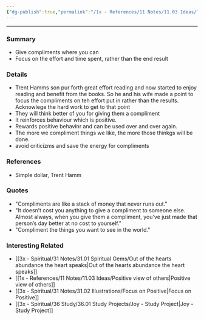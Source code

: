 ```yaml
---
{"dg-publish":true,"permalink":"/1x - References/11 Notes/11.03 Ideas/The value of compliments/","title":"The value of compliments","created":"2022-11-10T20:58:07.000+03:00","updated":"2024-02-14T20:18:21.950+03:00"}
---
```


---

### Summary
- Give compliments where you can
- Focus on the effort and time spent, rather than the end result

### Details
- Trent Hamms son pur forth great effort reading and now started to enjoy reading and benefit from the books. So he and his wife made a point to focus the compliments on teh effort put in rather than the results. Acknowlege the hard work to get to that point
- They will think better of you for giving them a compliment
- It reinforces behaviour which is positive.
- Rewards positive behavinr and can be used over and over again.
- The more we compliment things we like, the more those thinkgs will be done.
- avoid criticizms and save the energy for compliments

### References
- Simple dollar, Trent Hamm

### Quotes
- "Compliments are like a stack of money that never runs out."
- "It doesn’t cost you anything to give a compliment to someone else. Almost always, when you give them a compliment, you’ve just made that person’s day better at no cost to yourself."
- "Compliment the things you want to see in the world."

### Interesting Related
- [[3x - Spiritual/31 Notes/31.01 Spiritual Gems/Out of the hearts abundance the heart speaks\|Out of the hearts abundance the heart speaks]]
- [[1x - References/11 Notes/11.03 Ideas/Positive view of others\|Positive view of others]]
- [[3x - Spiritual/31 Notes/31.02 Illustrations/Focus on Positive\|Focus on Positive]]
- [[3x - Spiritual/36 Study/36.01 Study Projects/Joy - Study Project\|Joy - Study Project]]